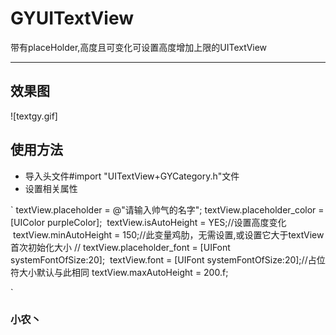 # GYUITextView
带有placeHolder,高度且可变化可设置高度增加上限的UITextView

****
## 效果图
![textgy.gif]
## 使用方法
* 导入头文件#import "UITextView+GYCategory.h"文件
* 设置相关属性

`
  textView.placeholder = @"请输入帅气的名字";
  textView.placeholder_color = [UIColor purpleColor];
  textView.isAutoHeight = YES;//设置高度变化
  textView.minAutoHeight = 150;//此变量鸡肋，无需设置,或设置它大于textView首次初始化大小
  // textView.placeholder_font = [UIFont systemFontOfSize:20];
  textView.font = [UIFont systemFontOfSize:20];//占位符大小默认与此相同
  textView.maxAutoHeight = 200.f;
  
`

### 小农丶

